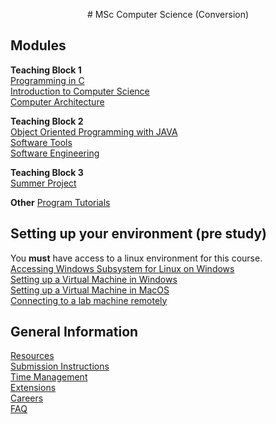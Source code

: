 <p align="center">
# MSc Computer Science (Conversion)

## Modules

**Teaching Block 1**  
[Programming in C](https://cs-uob.github.io/PGT/TB1/Programming%20in%20C)  
[Introduction to Computer Science](https://cs-uob.github.io/PGT/TB1/Intro2CS)  
[Computer Architecture](https://cs-uob.github.io/PGT/TB1/Comp-Arch)  

**Teaching Block 2**  
[Object Oriented Programming with JAVA](https://cs-uob.github.io/PGT/TB2/JAVA)  
[Software Tools](https://cs-uob.github.io/PGT/TB2/Software-Tools)  
[Software Engineering](https://cs-uob.github.io/PGT/TB2/Software-Engineering)

**Teaching Block 3**  
[Summer Project](https://cs-uob.github.io/PGT/Summer/Summer-Project)

**Other**
[Program Tutorials](https://cs-uob.github.io/PGT/Programme-Tutorials/Programme-Tutorials)

## Setting up your environment (pre study)  
You **must** have access to a linux environment for this course.  
[Accessing Windows Subsystem for Linux on Windows](https://cs-uob.github.io/PGT/Setup/WSL)  
[Setting up a Virtual Machine in Windows](https://cs-uob.github.io/PGT/Setup/WindowsVM)  
[Setting up a Virtual Machine in MacOS](https://cs-uob.github.io/PGT/Setup/MacVM)  
[Connecting to a lab machine remotely](https://cs-uob.github.io/PGT/Setup/x2go)

## General Information  
[Resources](https://cs-uob.github.io/PGT/General-Info/Resources)  
[Submission Instructions]()  
[Time Management]()  
[Extensions]()  
[Careers](https://cs-uob.github.io/PGT/General-Info/Careers)  
[FAQ](https://cs-uob.github.io/PGT/General-Info/FAQ)
  
</p>
